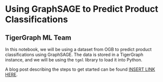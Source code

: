 # Using GraphSAGE to Predict Product Classifications
## TigerGraph ML Team

In this notebook, we will be using a dataset from OGB to predict product classifications using GraphSAGE.
The data is stored in a TigerGraph instance, and we will be using the `tgml` library to load it into Python.

A blog post describing the steps to get started can be found [INSERT LINK HERE]().